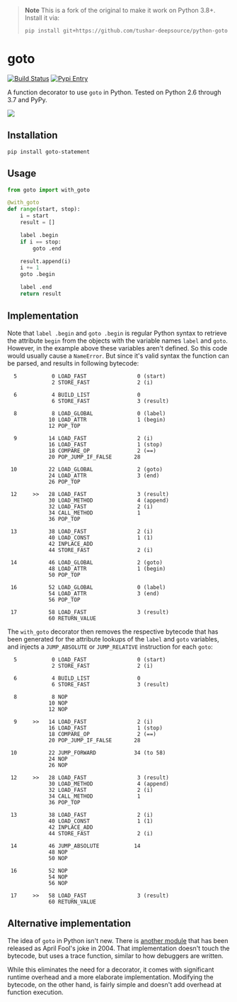 > **Note**
> This is a fork of the original to make it work on Python 3.8+.
> Install it via:
> ```
> pip install git+https://github.com/tushar-deepsource/python-goto
> ```

# goto

[![Build Status](https://travis-ci.org/snoack/python-goto.svg?branch=master)](https://travis-ci.org/snoack/python-goto)
[![Pypi Entry](https://badge.fury.io/py/goto-statement.svg)](https://pypi.python.org/pypi/goto-statement)

A function decorator to use `goto` in Python.
Tested on Python 2.6 through 3.7 and PyPy.

[![](https://imgs.xkcd.com/comics/goto.png)](https://xkcd.com/292/)

## Installation

```
pip install goto-statement
```

## Usage

```python
from goto import with_goto

@with_goto
def range(start, stop):
    i = start
    result = []

    label .begin
    if i == stop:
        goto .end

    result.append(i)
    i += 1
    goto .begin

    label .end
    return result
```

## Implementation

Note that `label .begin` and `goto .begin` is regular Python syntax to retrieve
the attribute `begin` from the objects with the variable names `label` and
`goto`. However, in the example above these variables aren't defined.
So this code would usually cause a `NameError`. But since it's valid
syntax the function can be parsed, and results in following bytecode:


```
  5           0 LOAD_FAST                0 (start)
              2 STORE_FAST               2 (i)

  6           4 BUILD_LIST               0
              6 STORE_FAST               3 (result)

  8           8 LOAD_GLOBAL              0 (label)
             10 LOAD_ATTR                1 (begin)
             12 POP_TOP

  9          14 LOAD_FAST                2 (i)
             16 LOAD_FAST                1 (stop)
             18 COMPARE_OP               2 (==)
             20 POP_JUMP_IF_FALSE       28

 10          22 LOAD_GLOBAL              2 (goto)
             24 LOAD_ATTR                3 (end)
             26 POP_TOP

 12     >>   28 LOAD_FAST                3 (result)
             30 LOAD_METHOD              4 (append)
             32 LOAD_FAST                2 (i)
             34 CALL_METHOD              1
             36 POP_TOP

 13          38 LOAD_FAST                2 (i)
             40 LOAD_CONST               1 (1)
             42 INPLACE_ADD
             44 STORE_FAST               2 (i)

 14          46 LOAD_GLOBAL              2 (goto)
             48 LOAD_ATTR                1 (begin)
             50 POP_TOP

 16          52 LOAD_GLOBAL              0 (label)
             54 LOAD_ATTR                3 (end)
             56 POP_TOP

 17          58 LOAD_FAST                3 (result)
             60 RETURN_VALUE
```

The `with_goto` decorator then removes the respective bytecode that has been
generated for the attribute lookups of the `label` and `goto` variables, and
injects a `JUMP_ABSOLUTE` or `JUMP_RELATIVE` instruction for each `goto`:

```
  5           0 LOAD_FAST                0 (start)
              2 STORE_FAST               2 (i)

  6           4 BUILD_LIST               0
              6 STORE_FAST               3 (result)

  8           8 NOP
             10 NOP
             12 NOP

  9     >>   14 LOAD_FAST                2 (i)
             16 LOAD_FAST                1 (stop)
             18 COMPARE_OP               2 (==)
             20 POP_JUMP_IF_FALSE       28

 10          22 JUMP_FORWARD            34 (to 58)
             24 NOP
             26 NOP

 12     >>   28 LOAD_FAST                3 (result)
             30 LOAD_METHOD              4 (append)
             32 LOAD_FAST                2 (i)
             34 CALL_METHOD              1
             36 POP_TOP

 13          38 LOAD_FAST                2 (i)
             40 LOAD_CONST               1 (1)
             42 INPLACE_ADD
             44 STORE_FAST               2 (i)

 14          46 JUMP_ABSOLUTE           14
             48 NOP
             50 NOP

 16          52 NOP
             54 NOP
             56 NOP

 17     >>   58 LOAD_FAST                3 (result)
             60 RETURN_VALUE
```

## Alternative implementation

The idea of `goto` in Python isn't new.
There is [another module](http://entrian.com/goto/) that has been released
as April Fool's joke in 2004. That implementation doesn't touch the bytecode,
but uses a trace function, similar to how debuggers are written.

While this eliminates the need for a decorator, it comes with significant
runtime overhead and a more elaborate implementation. Modifying the bytecode,
on the other hand, is fairly simple and doesn't add overhead at function
execution.

